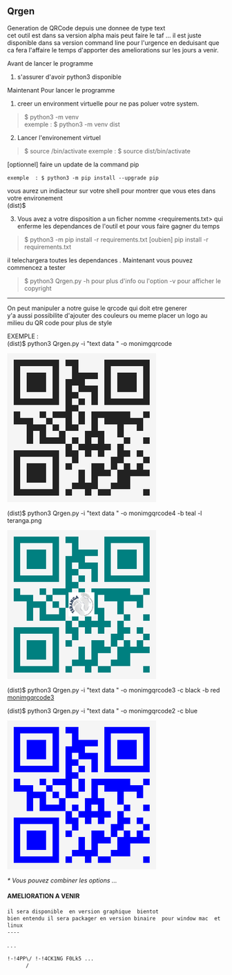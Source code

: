 Qrgen 
----
Generation de QRCode depuis une donnee de type text  
cet outil est  dans sa version alpha  mais peut faire le taf  ... 
il est juste disponible dans sa version command line pour l'urgence en deduisant  que ca fera l'affaire 
le temps d'apporter des ameliorations sur les jours a venir. 
 
Avant de lancer le programme 
1) s'assurer d'avoir python3 disponible  

Maintenant Pour lancer le programme 
1) creer un environment virtuelle pour ne pas poluer votre system. 
> $ python3 -m venv <nom>  
     exemple : $ python3 -m venv dist 

2) Lancer l'environement virtuel
> $ source <nom>/bin/activate
     exemple : $ source dist/bin/activate

[optionnel] faire un update  de la command pip 
	
	exemple  : $ python3 -m pip install --upgrade pip  

vous aurez un indiacteur sur votre shell  pour montrer que vous etes dans votre environement  
(dist)$ 

3) Vous avez a votre disposition  a un ficher nomme <requirements.txt>  qui enferme les dependances de l'outil et pour vous faire gagner du temps  

> $ python3 -m pip install -r  requirements.txt   [oubien] pip install -r requirements.txt 

il telechargera toutes les dependances . 
Maintenant  vous pouvez commencez a tester 

> $ python3  Qrgen.py -h  pour plus d'info  ou  l'option -v  pour afficher  le copyright  
-------------------------------------------------------------------------------

On peut manipuler a notre guise  le qrcode qui doit etre generer  
y'a aussi possibilite  d'ajouter des couleurs ou meme placer un logo au milieu du QR code  pour plus de style 


EXEMPLE  :  
(dist)$ python3  Qrgen.py  -i  "text data "  -o  monimgqrcode 

![monimgqrcode](assets/imgs/monimgqrcode.png)  

(dist)$ python3  Qrgen.py  -i  "text data "  -o  monimgqrcode4  -b teal   -l teranga.png

![monimgqrcode4](assets/imgs/monimgqrcode4.png)  

(dist)$ python3  Qrgen.py  -i  "text data "  -o  monimgqrcode3  -c black -b red 
[monimgqrcode3](assets/imgs/monimgqrcode3.png) 

(dist)$ python3  Qrgen.py  -i  "text data "  -o  monimgqrcode2   -c blue
 
![monimgqrcode2](assets/imgs/monimgqrcode2.png)


_* Vous pouvez combiner les options ..._

#### AMELIORATION A VENIR
```
il sera disponible  en version graphique  bientot 
bien entendu il sera packager en version binaire  pour window mac  et linux  
----
```

.
.
.
```
!-!4PP\/ !-!4CK1NG F0Lk5 ...
      /
```

